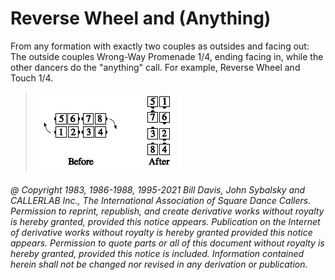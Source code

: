 
# Reverse Wheel and (Anything)

 From any formation
with exactly two couples as outsides and facing out: The
outside couples Wrong-Way Promenade 1/4, ending facing in,
while the other dancers do the
"anything" call. For example, Reverse Wheel and Touch 1/4.

> 
> ![alt](reverse_wheel_and_anything.png)
> 

###### @ Copyright 1983, 1986-1988, 1995-2021 Bill Davis, John Sybalsky and CALLERLAB Inc., The International Association of Square Dance Callers. Permission to reprint, republish, and create derivative works without royalty is hereby granted, provided this notice appears. Publication on the Internet of derivative works without royalty is hereby granted provided this notice appears. Permission to quote parts or all of this document without royalty is hereby granted, provided this notice is included. Information contained herein shall not be changed nor revised in any derivation or publication.
